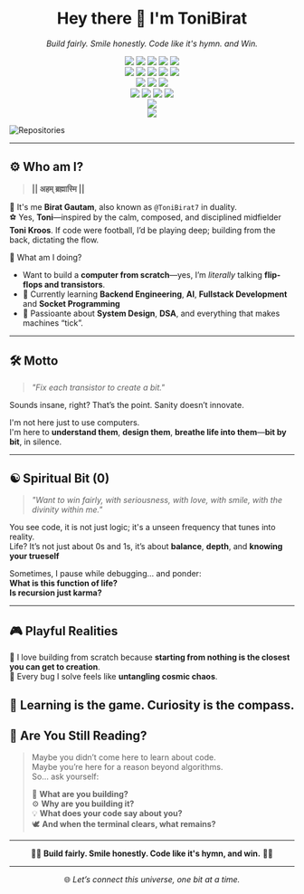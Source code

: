 <!-- README.md -->

<h1 align="center">Hey there 👋 I'm ToniBirat</h1>

<p align="center">
  <em>Build fairly. Smile honestly. Code like it's hymn. and Win.</em>
</p>

<p align="center">

  <!-- Programming Languages -->
  <img src="https://img.shields.io/badge/-Python-3776AB?style=for-the-badge&logo=python&logoColor=white" />
  <img src="https://img.shields.io/badge/-C++-00599C?style=for-the-badge&logo=c%2B%2B&logoColor=white" />
  <img src="https://img.shields.io/badge/-JavaScript-F7DF1E?style=for-the-badge&logo=javascript&logoColor=black" />
  <img src="https://img.shields.io/badge/-Java-007396?style=for-the-badge&logo=java&logoColor=white" />
  <img src="https://img.shields.io/badge/-PHP-777BB4?style=for-the-badge&logo=php&logoColor=white" />


  <br/>

  <!-- Frameworks & Libraries -->
  <img src="https://img.shields.io/badge/-Django-092E20?style=for-the-badge&logo=django&logoColor=white" />
  <img src="https://img.shields.io/badge/-React-20232A?style=for-the-badge&logo=react&logoColor=61DAFB" />
  <img src="https://img.shields.io/badge/-Next.js-000000?style=for-the-badge&logo=next.js&logoColor=white" />
  <img src="https://img.shields.io/badge/-Node.js-339933?style=for-the-badge&logo=nodedotjs&logoColor=white" />
  <img src="https://img.shields.io/badge/-OpenCV-5C3EE8?style=for-the-badge&logo=opencv&logoColor=white" />

  <br/>

  <!-- Databases -->
  <img src="https://img.shields.io/badge/-SQL-4479A1?style=for-the-badge&logo=postgresql&logoColor=white" />
  <img src="https://img.shields.io/badge/-MongoDB-47A248?style=for-the-badge&logo=mongodb&logoColor=white" />
  <img src="https://img.shields.io/badge/-Redis-DC382D?style=for-the-badge&logo=redis&logoColor=white" />

  <br/>

  <!-- AI / ML & Data Science -->
  <img src="https://img.shields.io/badge/-Machine%20Learning-FF6F00?style=for-the-badge&logo=scikitlearn&logoColor=white" />
  <img src="https://img.shields.io/badge/-Neural%20Network-FF1493?style=for-the-badge" />
  <img src="https://img.shields.io/badge/-NumPy-013243?style=for-the-badge&logo=numpy&logoColor=white" />
  <img src="https://img.shields.io/badge/-Pandas-150458?style=for-the-badge&logo=pandas&logoColor=white" />

  <br/>

  <!-- DevOps & Containers -->
  <img src="https://img.shields.io/badge/-Docker-2496ED?style=for-the-badge&logo=docker&logoColor=white" />

  <br/>

  <!-- Problem Solving / Competitive Programming -->
  <img src="https://img.shields.io/badge/-LeetCode-FFA116?style=for-the-badge&logo=leetcode&logoColor=black" />

</p>

![Repositories](https://img.shields.io/badge/Total_Repos-53-blue)


---

## ⚙️ Who am I?

> **|| अहम् ब्रह्मास्मि ||**

🙏 It's me **Birat Gautam**, also known as `@ToniBirat7` in duality. <br>
⚽ Yes, **Toni**—inspired by the calm, composed, and disciplined midfielder **Toni Kroos**. If code were football, I’d be playing deep; building from the back, dictating the flow.

🧠 What am I doing?

- Want to build a **computer from scratch**—yes, I’m *literally* talking **flip-flops and transistors**.
- 🌱 Currently learning **Backend Engineering**, **AI**, **Fullstack Development** and **Socket Programming**
- 🧩 Passioante about **System Design**, **DSA**, and everything that makes machines “tick”.

---

## 🛠️ Motto

> *"Fix each transistor to create a bit."*

Sounds insane, right? That’s the point. Sanity doesn’t innovate.

I'm not here just to use computers.  
I'm here to **understand them**, **design them**, **breathe life into them**—**bit by bit**, in silence.

---

## ☯️ Spiritual Bit (0)

> *"Want to win fairly, with seriousness, with love, with smile, with the divinity within me."*

You see code, it is not just logic; it's a unseen frequency that tunes into reality.  
Life? It’s not just about 0s and 1s, it’s about **balance**, **depth**, and **knowing your trueself**

Sometimes, I pause while debugging… and ponder:  
**What is this function of life?**  
**Is recursion just karma?**

---

## 🎮 Playful Realities

👾 I love building from scratch because **starting from nothing is the closest you can get to creation**.  
🌌 Every bug I solve feels like **untangling cosmic chaos**.

🧠 Learning is the game. Curiosity is the compass.  
---

## 🔮 Are You Still Reading?

> Maybe you didn’t come here to learn about code.  
> Maybe you’re here for a reason beyond algorithms.  
> So… ask yourself:
>
> 🌱 **What are you building?**  
> ⚙️ **Why are you building it?**  
> 💡 **What does your code say about you?**  
> 🕊️ **And when the terminal clears, what remains?**

---

<p align="center">
  🧘‍♂️ <strong>Build fairly. Smile honestly. Code like it's hymn, and win.</strong> 🧘‍♀️
</p>

---

<p align="center">
  🌐 <em>Let’s connect this universe, one bit at a time.</em>
</p>
